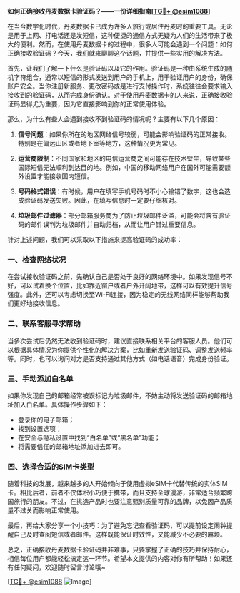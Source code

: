 **如何正确接收丹麦数据卡验证码？——一份详细指南[[TG💪+ @esim1088](https://t.me/s/esim1088)]**

在当今数字化时代，丹麦数据卡已成为许多人旅行或居住丹麦时的重要工具。无论是用于上网、打电话还是发短信，这种便捷的通信方式无疑为人们的生活带来了极大的便利。然而，在使用丹麦数据卡的过程中，很多人可能会遇到一个问题：如何正确接收验证码？今天，我们就来聊聊这个话题，并提供一些实用的解决方法。

首先，让我们了解一下什么是验证码以及它的作用。验证码是一种由系统生成的随机字符组合，通常以短信的形式发送到用户的手机上，用于验证用户的身份，确保账户安全。当你注册新服务、更改密码或是进行支付操作时，系统往往会要求输入接收到的验证码，从而完成身份确认。对于使用丹麦数据卡的人来说，正确接收验证码显得尤为重要，因为它直接影响到你的正常使用体验。

那么，为什么有些人会遇到接收不到验证码的情况呢？主要有以下几个原因：

1. **信号问题**：如果你所在的地区网络信号较弱，可能会影响验证码的正常接收。特别是在偏远山区或者地下室等地方，这种情况更为常见。
   
2. **运营商限制**：不同国家和地区的电信运营商之间可能存在技术壁垒，导致某些国际短信无法顺利到达目的地。例如，中国的移动网络用户在国外可能需要额外设置才能接收国内短信。

3. **号码格式错误**：有时候，用户在填写手机号码时不小心输错了数字，这也会造成验证码发送失败。因此，在填写信息时一定要仔细核对。

4. **垃圾邮件过滤器**：部分邮箱服务商为了防止垃圾邮件泛滥，可能会将含有验证码的邮件误判为垃圾邮件并自动归档，从而让用户错过重要信息。

针对上述问题，我们可以采取以下措施来提高验证码的成功率：

### 一、检查网络状况

在尝试接收验证码之前，先确认自己是否处于良好的网络环境中。如果发现信号不好，可以试着换个位置，比如靠近窗户或者户外开阔地带，这样可以有效提升信号强度。此外，还可以考虑切换至Wi-Fi连接，因为稳定的无线网络同样能够帮助我们更好地接收信息。

### 二、联系客服寻求帮助

当多次尝试后仍然无法收到验证码时，建议直接联系相关平台的客服人员。他们可以根据具体情况为你提供个性化的解决方案，比如重新发送验证码、调整发送频率等。同时，也可以询问对方是否支持通过其他方式（如电话语音）完成身份验证。

### 三、手动添加白名单

如果你发现自己的邮箱经常被误标记为垃圾邮件，不妨主动将发送验证码的邮箱地址加入白名单。具体操作步骤如下：
- 登录你的电子邮箱；
- 找到设置选项；
- 在安全与隐私设置中找到“白名单”或“黑名单”功能；
- 将需要信任的邮箱地址添加进去即可。

### 四、选择合适的SIM卡类型

随着科技的发展，越来越多的人开始倾向于使用虚拟eSIM卡代替传统的实体SIM卡。相比后者，前者不仅体积小巧便于携带，而且支持全球漫游，非常适合频繁跨国旅行的朋友。不过，在挑选产品时也要注意甄别质量可靠的品牌，以免因产品质量不过关而影响正常使用。

最后，再给大家分享一个小技巧：为了避免忘记查看验证码，可以提前设定闹钟提醒自己及时查阅短信或者邮件。这样既能保证时效性，又能减少不必要的麻烦。

总之，正确接收丹麦数据卡验证码并非难事，只要掌握了正确的技巧并保持耐心，相信每位用户都能轻松搞定这一环节。希望本文提供的内容对你有所帮助！如果还有任何疑问，欢迎随时留言讨论哦~

[[TG💪+ @esim1088](https://t.me/s/esim1088) ![Image](https://i.postimg.cc/4NQfJmqS/Snipaste-2025-05-13-00-14-12.png)]